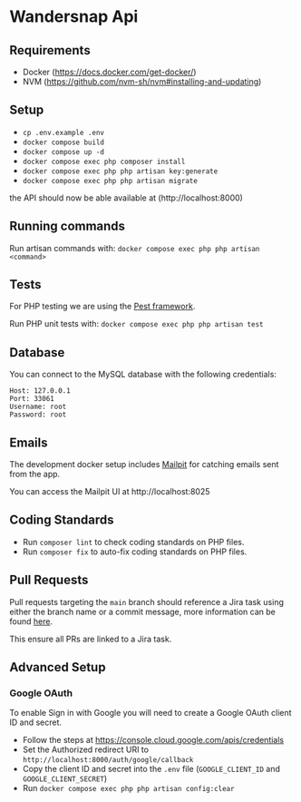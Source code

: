 # Wandersnap Api

## Requirements

- Docker (https://docs.docker.com/get-docker/)
- NVM (https://github.com/nvm-sh/nvm#installing-and-updating)

## Setup

- `cp .env.example .env`
- `docker compose build`
- `docker compose up -d`
- `docker compose exec php composer install`
- `docker compose exec php php artisan key:generate`
- `docker compose exec php php artisan migrate`

the API should now be able available at (http://localhost:8000)

## Running commands

Run artisan commands with: `docker compose exec php php artisan <command>`

## Tests

For PHP testing we are using the [Pest framework](https://pestphp.com/).

Run PHP unit tests with: `docker compose exec php php artisan test`


## Database

You can connect to the MySQL database with the following credentials:
```
Host: 127.0.0.1
Port: 33061
Username: root
Password: root
```

## Emails

The development docker setup includes [Mailpit](https://github.com/axllent/mailpit) for catching emails sent from the app.

You can access the Mailpit UI at http://localhost:8025

## Coding Standards

- Run `composer lint` to check coding standards on PHP files.
- Run `composer fix` to auto-fix coding standards on PHP files.

## Pull Requests

Pull requests targeting the `main` branch should reference a Jira task using either the branch name or a commit message, more information can be found [here](https://support.atlassian.com/jira-software-cloud/docs/reference-issues-in-your-development-work/).

This ensure all PRs are linked to a Jira task.

## Advanced Setup

### Google OAuth

To enable Sign in with Google you will need to create a Google OAuth client ID and secret.

- Follow the steps at https://console.cloud.google.com/apis/credentials
- Set the Authorized redirect URI to `http://localhost:8000/auth/google/callback`
- Copy the client ID and secret into the `.env` file (`GOOGLE_CLIENT_ID` and `GOOGLE_CLIENT_SECRET`)
- Run `docker compose exec php php artisan config:clear`
